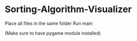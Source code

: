 # Sorting-Algorithm-Visualizer
Place all files in the same folder
Run main

(Make sure to have pygame module installed)

